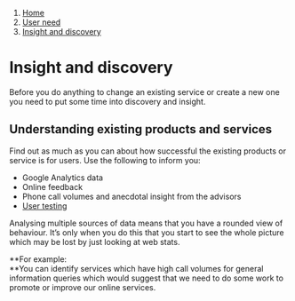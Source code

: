 1.  [Home](/docs/core/contents)
2.  [User need](/docs/core/users/user-need)
3.  [Insight and discovery](#)

# Insight and discovery

Before you do anything to change an existing service or create a new one you need to put some time into discovery and insight.

## Understanding existing products and services

Find out as much as you can about how successful the existing products or service is for users. Use the following to inform you:

*   Google Analytics data
*   Online feedback
*   Phone call volumes and anecdotal insight from the advisors
*   [User testing](user-testing "User testing")

Analysing multiple sources of data means that you have a rounded view of behaviour. It’s only when you do this that you start to see the whole picture which may be lost by just looking at web stats.

**For example:  
**You can identify services which have high call volumes for general information queries which would suggest that we need to do some work to promote or improve our online services.
